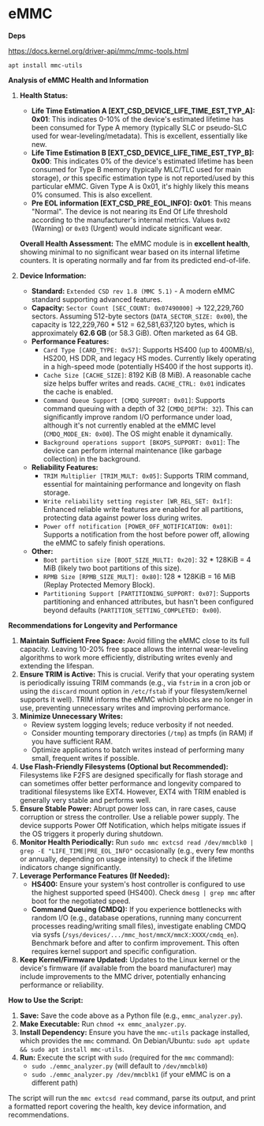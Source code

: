# eMMC

**Deps**

https://docs.kernel.org/driver-api/mmc/mmc-tools.html

```
apt install mmc-utils
```

**Analysis of eMMC Health and Information**

1.  **Health Status:**
    *   **Life Time Estimation A [EXT_CSD_DEVICE_LIFE_TIME_EST_TYP_A]: 0x01**: This indicates 0-10% of the device's estimated lifetime has been consumed for Type A memory (typically SLC or pseudo-SLC used for wear-leveling/metadata). This is excellent, essentially like new.
    *   **Life Time Estimation B [EXT_CSD_DEVICE_LIFE_TIME_EST_TYP_B]: 0x00**: This indicates 0% of the device's estimated lifetime has been consumed for Type B memory (typically MLC/TLC used for main storage), *or* this specific estimation type is not reported/used by this particular eMMC. Given Type A is 0x01, it's highly likely this means 0% consumed. This is also excellent.
    *   **Pre EOL information [EXT_CSD_PRE_EOL_INFO]: 0x01**: This means "Normal". The device is not nearing its End Of Life threshold according to the manufacturer's internal metrics. Values `0x02` (Warning) or `0x03` (Urgent) would indicate significant wear.

    **Overall Health Assessment:** The eMMC module is in **excellent health**, showing minimal to no significant wear based on its internal lifetime counters. It is operating normally and far from its predicted end-of-life.

2.  **Device Information:**
    *   **Standard:** `Extended CSD rev 1.8 (MMC 5.1)` - A modern eMMC standard supporting advanced features.
    *   **Capacity:** `Sector Count [SEC_COUNT: 0x07490000]` -> 122,229,760 sectors. Assuming 512-byte sectors (`DATA_SECTOR_SIZE: 0x00`), the capacity is 122,229,760 * 512 = 62,581,637,120 bytes, which is approximately **62.6 GB** (or 58.3 GiB). Often marketed as 64 GB.
    *   **Performance Features:**
        *   `Card Type [CARD_TYPE: 0x57]`: Supports HS400 (up to 400MB/s), HS200, HS DDR, and legacy HS modes. Currently likely operating in a high-speed mode (potentially HS400 if the host supports it).
        *   `Cache Size [CACHE_SIZE]`: 8192 KiB (8 MiB). A reasonable cache size helps buffer writes and reads. `CACHE_CTRL: 0x01` indicates the cache is enabled.
        *   `Command Queue Support [CMDQ_SUPPORT: 0x01]`: Supports command queuing with a depth of 32 (`CMDQ_DEPTH: 32`). This can significantly improve random I/O performance under load, although it's not currently enabled at the eMMC level (`CMDQ_MODE_EN: 0x00`). The OS might enable it dynamically.
        *   `Background operations support [BKOPS_SUPPORT: 0x01]`: The device can perform internal maintenance (like garbage collection) in the background.
    *   **Reliability Features:**
        *   `TRIM Multiplier [TRIM_MULT: 0x05]`: Supports TRIM command, essential for maintaining performance and longevity on flash storage.
        *   `Write reliability setting register [WR_REL_SET: 0x1f]`: Enhanced reliable write features are enabled for all partitions, protecting data against power loss during writes.
        *   `Power off notification [POWER_OFF_NOTIFICATION: 0x01]`: Supports a notification from the host before power off, allowing the eMMC to safely finish operations.
    *   **Other:**
        *   `Boot partition size [BOOT_SIZE_MULTI: 0x20]`: 32 * 128KiB = 4 MiB (likely two boot partitions of this size).
        *   `RPMB Size [RPMB_SIZE_MULT]: 0x80]`: 128 * 128KiB = 16 MiB (Replay Protected Memory Block).
        *   `Partitioning Support [PARTITIONING_SUPPORT: 0x07]`: Supports partitioning and enhanced attributes, but hasn't been configured beyond defaults (`PARTITION_SETTING_COMPLETED: 0x00`).

**Recommendations for Longevity and Performance**

1.  **Maintain Sufficient Free Space:** Avoid filling the eMMC close to its full capacity. Leaving 10-20% free space allows the internal wear-leveling algorithms to work more efficiently, distributing writes evenly and extending the lifespan.
2.  **Ensure TRIM is Active:** This is crucial. Verify that your operating system is periodically issuing TRIM commands (e.g., via `fstrim` in a cron job or using the `discard` mount option in `/etc/fstab` if your filesystem/kernel supports it well). TRIM informs the eMMC which blocks are no longer in use, preventing unnecessary writes and improving performance.
3.  **Minimize Unnecessary Writes:**
    *   Review system logging levels; reduce verbosity if not needed.
    *   Consider mounting temporary directories (`/tmp`) as tmpfs (in RAM) if you have sufficient RAM.
    *   Optimize applications to batch writes instead of performing many small, frequent writes if possible.
4.  **Use Flash-Friendly Filesystems (Optional but Recommended):** Filesystems like F2FS are designed specifically for flash storage and can sometimes offer better performance and longevity compared to traditional filesystems like EXT4. However, EXT4 with TRIM enabled is generally very stable and performs well.
5.  **Ensure Stable Power:** Abrupt power loss can, in rare cases, cause corruption or stress the controller. Use a reliable power supply. The device supports Power Off Notification, which helps mitigate issues if the OS triggers it properly during shutdown.
6.  **Monitor Health Periodically:** Run `sudo mmc extcsd read /dev/mmcblk0 | grep -E "LIFE_TIME|PRE_EOL_INFO"` occasionally (e.g., every few months or annually, depending on usage intensity) to check if the lifetime indicators change significantly.
7.  **Leverage Performance Features (If Needed):**
    *   **HS400:** Ensure your system's host controller is configured to use the highest supported speed (HS400). Check `dmesg | grep mmc` after boot for the negotiated speed.
    *   **Command Queuing (CMDQ):** If you experience bottlenecks with random I/O (e.g., database operations, running many concurrent processes reading/writing small files), investigate enabling CMDQ via sysfs (`/sys/devices/.../mmc_host/mmcX/mmcX:XXXX/cmdq_en`). Benchmark before and after to confirm improvement. This often requires kernel support and specific configuration.
8.  **Keep Kernel/Firmware Updated:** Updates to the Linux kernel or the device's firmware (if available from the board manufacturer) may include improvements to the MMC driver, potentially enhancing performance or reliability.

**How to Use the Script:**

1.  **Save:** Save the code above as a Python file (e.g., `emmc_analyzer.py`).
2.  **Make Executable:** Run `chmod +x emmc_analyzer.py`.
3.  **Install Dependency:** Ensure you have the `mmc-utils` package installed, which provides the `mmc` command. On Debian/Ubuntu: `sudo apt update && sudo apt install mmc-utils`.
4.  **Run:** Execute the script with `sudo` (required for the `mmc` command):
    *   `sudo ./emmc_analyzer.py` (will default to `/dev/mmcblk0`)
    *   `sudo ./emmc_analyzer.py /dev/mmcblk1` (if your eMMC is on a different path)

The script will run the `mmc extcsd read` command, parse its output, and print a formatted report covering the health, key device information, and recommendations.
